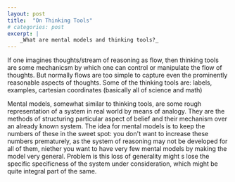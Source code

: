 ```yaml
---
layout: post
title:  "On Thinking Tools"
# categories: post
excerpt: |
    _What are mental models and thinking tools?_
---
```

<!--more-->

If one imagines thoughts/stream of reasoning as flow, then thinking tools are some mechanicsm by which one can control or manipulate the flow of thoughts. But normally flows are too simple to capture even the prominently reasonable aspects of thoughts. Some of the thinking tools are: labels, examples, cartesian coordinates (basically all of science and math)

Mental models, somewhat similar to thinking tools, are some rough representation of a system in real world by means of analogy. They are the methods of structuring particular aspect of belief and their mechanism over an already known system. The idea for mental models is to keep the numbers of these in the sweet spot: you don't want to increase these numbers prematurely, as the system of reasoning may not be developed for all of them, niether you want to have very few mental models by making the model very general. Problem is this loss of generality might s lose the specific specificness of the system under consideration, which might be quite integral part of the same.


